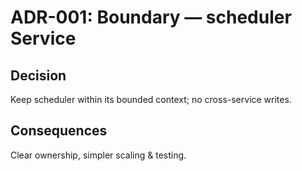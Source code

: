 # ADR-001: Boundary — scheduler Service
## Decision
Keep scheduler within its bounded context; no cross-service writes.
## Consequences
Clear ownership, simpler scaling & testing.
